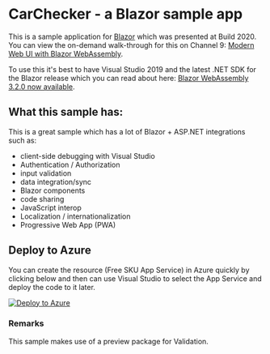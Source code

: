 # CarChecker - a Blazor sample app
This is a sample application for [Blazor](https://blazor.net) which was presented at Build 2020.  You can view the on-demand walk-through for this on Channel 9: [Modern Web UI with Blazor WebAssembly](https://aka.ms/blazor-in-action).

To use this it's best to have Visual Studio 2019 and the latest .NET SDK for the Blazor release which you can read about here: [Blazor WebAssembly 3.2.0 now available](https://devblogs.microsoft.com/aspnet/blazor-webassembly-3-2-0-now-available/).

## What this sample has:
This is a great sample which has a lot of Blazor + ASP.NET integrations such as:
- client-side debugging with Visual Studio 
- Authentication / Authorization
- input validation
- data integration/sync
- Blazor components
- code sharing
- JavaScript interop
- Localization / internationalization
- Progressive Web App (PWA)

## Deploy to Azure
You can create the resource (Free SKU App Service) in Azure quickly by clicking below and then can use Visual Studio to select the App Service and deploy the code to it later.

[![Deploy to Azure](https://aka.ms/deploytoazurebutton)](https://portal.azure.com/#create/Microsoft.Template/uri/https%3A%2F%2Fraw.githubusercontent.com%2Fellisonpj%2FCarChecker%2Fmaster%2Fdeploy.json)

### Remarks
This sample makes use of a preview package for Validation.
